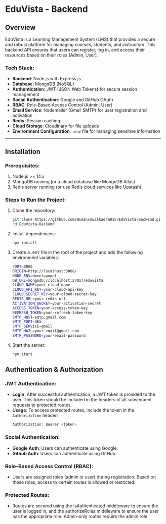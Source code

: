 # EduVista - Backend

## Overview

EduVista is a Learning Management System (LMS) that provides a secure and robust platform for managing courses, students, and instructors. This backend API ensures that users can register, log in, and access their resources based on their roles (Admin, User).

### Tech Stack:
- **Backend**: Node.js with Express.js
- **Database**: MongoDB (NoSQL)
- **Authentication**: JWT (JSON Web Tokens) for secure session management
- **Social Authentication**: Google and GitHub OAuth
- **RBAC**: Role-Based Access Control (Admin, User)
- **Email Service**: Nodemailer (Gmail SMTP) for user registration and activation
- **Redis**: Session caching
- **Cloud Storage**: Cloudinary for file uploads
- **Environment Configuration**: `.env` file for managing sensitive information

---

## Installation

### Prerequisites:
1. Node.js >= 14.x
2. MongoDB running (or a cloud database like MongoDB Atlas)
3. Redis server running (or use Redis cloud services like Upstash)

### Steps to Run the Project:

1. Clone the repository:
   ```bash
   git clone https://github.com/HimanshuJikadra015/EduVista-Backend.git
   cd EduVista-Backend

2. Install dependencies:
   ```bash
   npm install

3. Create a .env file in the root of the project and add the following environment variables:
   ```bash
   PORT=8000
   ORIGIN=http://localhost:3000/
   NODE_ENV=development
   DB_URL=mongodb://localhost:27017/eduvista
   CLOUD_NAME=your-cloud-name
   CLOUD_API_KEY=your-cloud-api-key
   CLOUD_SECRET_KEY=your-cloud-secret-key
   REDIS_URL=your-redis-url
   ACTIVATION_SECRET=your-activation-secret
   ACCESS_TOKEN=your-access-token-key
   REFRESH_TOKEN=your-refresh-token-key
   SMTP_HOST=smtp.gmail.com
   SMTP_PORT=465
   SMTP_SERVICE=gmail
   SMTP_MAIL=your-email@gmail.com
   SMTP_PASSWORD=your-email-password

4. Start the server:
   ```bash
   npm start


## Authentication & Authorization

### JWT Authentication:
- **Login**: After successful authentication, a JWT token is provided to the user. This token should be included in the headers of all subsequent requests to protected routes.
- **Usage**: To access protected routes, include the token in the `Authorization` header:
  ```bash
  Authorization: Bearer <token>

### Social Authentication:
- **Google Auth**: Users can authenticate using Google.
- **Github Auth**: Users can authenticate using GitHub.

### Role-Based Access Control (RBAC):
- Users are assigned roles (admin or user) during registration. Based on these roles, access to certain routes is allowed or restricted.

### Protected Routes:
- Routes are secured using the isAuthenticated middleware to ensure the user is logged in, and the authorizeRoles middleware to ensure the user has the appropriate role. Admin-only routes require the admin role.
